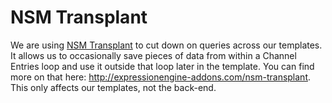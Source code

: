 # NSM Transplant

We are using [NSM Transplant](http://expressionengine-addons.com/nsm-transplant) to cut down on queries across our templates. It allows us to occasionally save pieces of data from within a Channel Entries loop and use it outside that loop later in the template. You can find more on that here: <http://expressionengine-addons.com/nsm-transplant>. This only affects our templates, not the back-end.